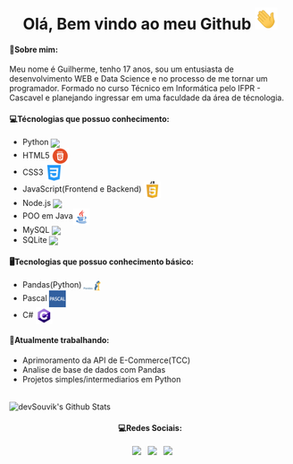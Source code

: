 
<h1 align="center"> Olá, Bem vindo ao meu Github <img src="https://github.com/GuilhermeDeitos/GuilhermeDeitos/blob/main/img/Hi.gif" width="40px"> </h1>

<h4> 💬Sobre mim: </h4>
<p>Meu nome é Guilherme, tenho 17 anos, sou um entusiasta de desenvolvimento WEB e Data Science e no processo de me tornar um programador. Formado no curso Técnico em Informática pelo IFPR - Cascavel e planejando ingressar em uma faculdade da área de técnologia.</p>

<h4> 💻Técnologias que possuo conhecimento: </h4>

<ul>
  <li> Python <img src="https://petbcc.ufscar.br/media/python.png" width="30px" align="center"> </li>
  <li> HTML5 <img src="https://github.com/GuilhermeDeitos/GuilhermeDeitos/blob/main/img/imagem_2021-06-09_115211.png" width="30px" align="center"> </li>
  <li> CSS3  <img src="https://github.com/GuilhermeDeitos/GuilhermeDeitos/blob/main/img/imagem_2021-06-09_115228.png" width="30px" align="center"> </li>
  <li> JavaScript(Frontend e Backend)  <img src="https://github.com/GuilhermeDeitos/GuilhermeDeitos/blob/main/img/imagem_2021-06-09_115244.png" width="30px" align="center"> </li>
  <li> Node.js <img src="https://walde.co/wp-content/uploads/2016/09/nodejs_logo.png" width="30px" align="center"> </li>
  <li> POO em Java<img src="https://github.com/GuilhermeDeitos/GuilhermeDeitos/blob/main/img/imagem_2021-06-09_125102.png " width="30px" align="center"></li>
  <li>MySQL <img src="https://www.blogson.com.br/wp-content/uploads/2020/12/logo-mysql-mysql-logo-png-images-are-download-crazypng-211.png" margin="10px" width="30px" align="center"></li>
   <li>SQLite <img src="https://logodownload.org/wp-content/uploads/2018/05/sqlite-logo.png" margin="10px" width="40px" align="center"></li>
</ul>

<h4> 🖥Tecnologias que possuo conhecimento básico:</h4>
<ul>
  <li> Pandas(Python)  <img src="https://github.com/GuilhermeDeitos/GuilhermeDeitos/blob/main/img/imagem_2021-06-09_115532.png" width="30px" align="center"></li>
  <li> Pascal  <img src="https://github.com/GuilhermeDeitos/GuilhermeDeitos/blob/main/img/imagem_2021-06-09_125138.png" width="30px" align="center"></li>
  <li> C#  <img src="https://github.com/GuilhermeDeitos/GuilhermeDeitos/blob/main/img/imagem_2021-06-09_125042.png" width="30px" align="center"></li>
</ul>

<h4>  🔭Atualmente trabalhando: </h4>
  
<ul>
  <li> Aprimoramento da API de E-Commerce(TCC)</li>
  <li> Analise de base de dados com Pandas</li>
  <li> Projetos simples/intermediarios em Python </li>
</ul>

<br>

<img align="center" src="https://github-readme-stats.vercel.app/api/top-langs/?username=GuilhermeDeitos&include_all_commits=true&count_private=true&show_icons=true&line_height=20&title_color=7A7ADB&icon_color=2234AE&text_color=D3D3D3&bg_color=0,000000,130F40" alt="devSouvik's Github Stats">


</br>

<h4 align="center"> 💻Redes Sociais: </h4>


<p align="center">
&nbsp; <a href="https://www.instagram.com/guilherme_deitos/" target="_blank" rel="noopener noreferrer"><img src="https://img.icons8.com/plasticine/100/000000/instagram-new.png" width="50" /></a>  
&nbsp; <a href="https://www.linkedin.com/in/guilherme-augusto-deitos-alves-568131197/" target="_blank" rel="noopener noreferrer"><img src="https://img.icons8.com/plasticine/100/000000/linkedin.png" width="50" /></a>
&nbsp; <a href="mailto:guilherme.cascavel@gmail.com" target="_blank" rel="noopener noreferrer"><img src="https://img.icons8.com/plasticine/100/000000/gmail.png"  width="50" /></a>
</p>
